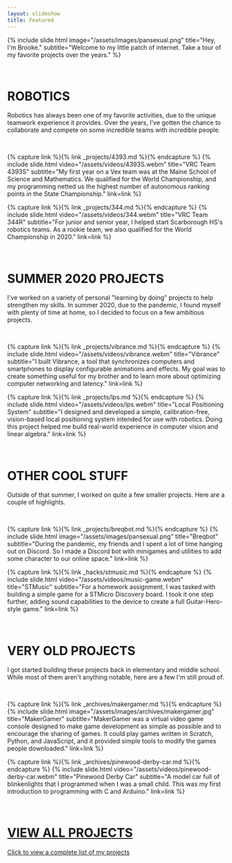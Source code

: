 ```yaml
---
layout: slideshow
title: Featured
---
```


{% include slide.html image="/assets/images/pansexual.png" title="Hey, I'm Brooke." subtitle="Welcome to my little patch of internet. Take a tour of my favorite projects over the years." %}

<br>

# ROBOTICS
Robotics has always been one of my favorite activities, due to the unique teamwork experience it provides. Over the years, I've gotten the chance to collaborate and compete on some incredible teams with incredible people.

<br>

{% capture link %}{% link _projects/4393.md %}{% endcapture %}
{% include slide.html video="/assets/videos/4393S.webm" title="VRC Team 4393S" subtitle="My first year on a Vex team was at the Maine School of Science and Mathematics. We qualified for the World Championship, and my programming netted us the highest number of autonomous ranking points in the State Championship." link=link %}

{% capture link %}{% link _projects/344.md %}{% endcapture %}
{% include slide.html video="/assets/videos/344.webm" title="VRC Team 344R" subtitle="For junior and senior year, I helped start Scarborough HS's robotics teams. As a rookie team, we also qualified for the World Championship in 2020." link=link %}

<br>

# SUMMER 2020 PROJECTS
I've worked on a variety of personal "learning by doing" projects to help strengthen my skills. In summer 2020, due to the pandemic, I found myself with plenty of time at home, so I decided to focus on a few ambitious projects.

<br>

{% capture link %}{% link _projects/vibrance.md %}{% endcapture %}
{% include slide.html video="/assets/videos/vibrance.webm" title="Vibrance" subtitle="I built Vibrance, a tool that synchronizes computers and smartphones to display configurable animations and effects. My goal was to create something useful for my brother and to learn more about optimizing computer networking and latency." link=link %}

{% capture link %}{% link _projects/lps.md %}{% endcapture %}
{% include slide.html video="/assets/videos/lps.webm" title="Local Positioning System" subtitle="I designed and developed a simple, calibration-free, vision-based local positioning system intended for use with robotics. Doing this project helped me build real-world experience in computer vision and linear algebra." link=link %}

<br>

# OTHER COOL STUFF
Outside of that summer, I worked on quite a few smaller projects. Here are a couple of highlights.

<br>

{% capture link %}{% link _projects/breqbot.md %}{% endcapture %}
{% include slide.html image="/assets/images/pansexual.png" title="Breqbot" subtitle="During the pandemic, my friends and I spent a lot of time hanging out on Discord. So I made a Discord bot with minigames and utilities to add some character to our online space." link=link %}

{% capture link %}{% link _hacks/stmusic.md %}{% endcapture %}
{% include slide.html video="/assets/videos/music-game.webm" title="STMusic" subtitle="For a homework assignment, I was tasked with building a simple game for a STMicro Discovery board. I took it one step further, adding sound capabilities to the device to create a full Guitar-Hero-style game." link=link %}

<br>

# VERY OLD PROJECTS
I got started building these projects back in elementary and middle school. While most of them aren't anything notable, here are a few I'm still proud of.

<br>

{% capture link %}{% link _archives/makergamer.md %}{% endcapture %}
{% include slide.html image="/assets/images/archives/makergamer.jpg" title="MakerGamer" subtitle="MakerGamer was a virtual video game console designed to make game development as simple as possible and to encourage the sharing of games. It could play games written in Scratch, Python, and JavaScript, and it provided simple tools to modify the games people downloaded." link=link %}

{% capture link %}{% link _archives/pinewood-derby-car.md %}{% endcapture %}
{% include slide.html video="/assets/videos/pinewood-derby-car.webm" title="Pinewood Derby Car" subtitle="A model car full of blinkenlights that I programmed when I was a small child. This was my first introduction to programming with C and Arduino." link=link %}

<div markdown="0">
    <a href="/" class="block-link" markdown="0">
        <br>
        <h1>VIEW ALL PROJECTS <span style="color: #525252"><i class="fas fa-external-link-alt"></i></span></h1>
        <p>Click to view a complete list of my projects</p>
        <br>
    </a>
</div>
